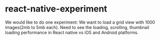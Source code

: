 # react-native-experiment

We would like to do one experiment: We want to load a grid view with 1000 images(2mb to 5mb each). Need to see the loading, scrolling, thumbnail loading performance in React native vs iOS and Android platforms.
